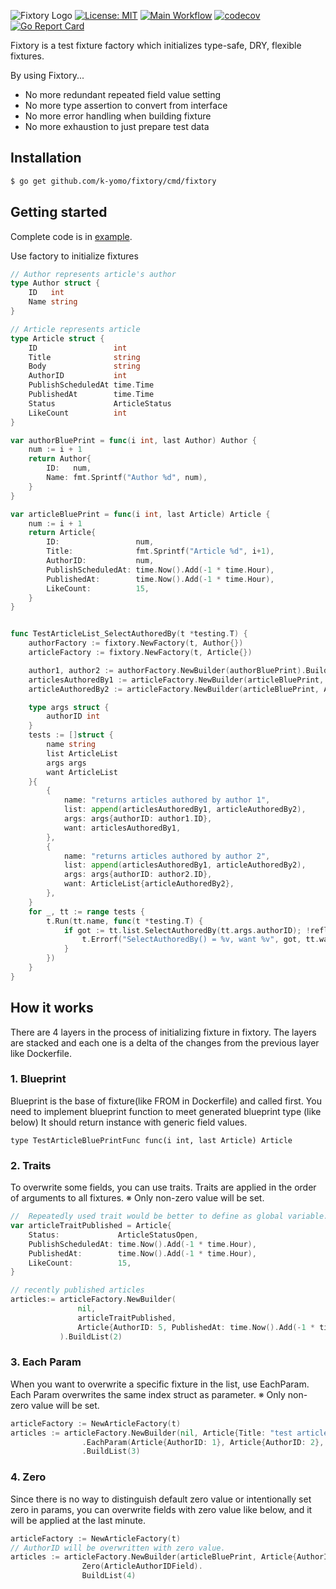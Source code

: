 ![Fixtory Logo](https://user-images.githubusercontent.com/24503508/89726870-a4803980-da5a-11ea-9b84-d06eb73c7fdf.png)
[![License: MIT](https://img.shields.io/badge/License-MIT-blue.svg)](https://github.com/k-yomo/fixtory/blob/master/LICENSE)
[![Main Workflow](https://github.com/k-yomo/fixtory/workflows/Main%20Workflow/badge.svg)](https://github.com/k-yomo/fixtory/actions?query=workflow%3A%22Main+Workflow%22)
[![codecov](https://codecov.io/gh/k-yomo/fixtory/branch/master/graph/badge.svg)](https://codecov.io/gh/k-yomo/fixtory)
[![Go Report Card](https://goreportcard.com/badge/github.com/k-yomo/fixtory)](https://goreportcard.com/report/github.com/k-yomo/fixtory)

Fixtory is a test fixture factory which initializes type-safe, DRY, flexible fixtures.

By using Fixtory...
- No more redundant repeated field value setting
- No more type assertion to convert from interface
- No more error handling when building fixture
- No more exhaustion to just prepare test data

## Installation
```sh
$ go get github.com/k-yomo/fixtory/cmd/fixtory
```

## Getting started
Complete code is in [example](example).

Use factory to initialize fixtures
```go
// Author represents article's author
type Author struct {
    ID   int
    Name string
}

// Article represents article
type Article struct {
    ID                 int
    Title              string
    Body               string
    AuthorID           int
    PublishScheduledAt time.Time
    PublishedAt        time.Time
    Status             ArticleStatus
    LikeCount          int
}

var authorBluePrint = func(i int, last Author) Author {
	num := i + 1
	return Author{
		ID:   num,
		Name: fmt.Sprintf("Author %d", num),
	}
}

var articleBluePrint = func(i int, last Article) Article {
	num := i + 1
	return Article{
		ID:                 num,
		Title:              fmt.Sprintf("Article %d", i+1),
		AuthorID:           num,
		PublishScheduledAt: time.Now().Add(-1 * time.Hour),
		PublishedAt:        time.Now().Add(-1 * time.Hour),
		LikeCount:          15,
	}
}


func TestArticleList_SelectAuthoredBy(t *testing.T) {
    authorFactory := fixtory.NewFactory(t, Author{})
    articleFactory := fixtory.NewFactory(t, Article{})

    author1, author2 := authorFactory.NewBuilder(authorBluePrint).Build2()
    articlesAuthoredBy1 := articleFactory.NewBuilder(articleBluePrint, Article{AuthorID: author1.ID}).BuildList(4)
    articleAuthoredBy2 := articleFactory.NewBuilder(articleBluePrint, Article{AuthorID: author2.ID}).Build()

    type args struct {
        authorID int
    }
    tests := []struct {
        name string
        list ArticleList
        args args
        want ArticleList
    }{
        {
            name: "returns articles authored by author 1",
            list: append(articlesAuthoredBy1, articleAuthoredBy2),
            args: args{authorID: author1.ID},
            want: articlesAuthoredBy1,
        },
        {
            name: "returns articles authored by author 2",
            list: append(articlesAuthoredBy1, articleAuthoredBy2),
            args: args{authorID: author2.ID},
            want: ArticleList{articleAuthoredBy2},
        },
    }
    for _, tt := range tests {
        t.Run(tt.name, func(t *testing.T) {
            if got := tt.list.SelectAuthoredBy(tt.args.authorID); !reflect.DeepEqual(got, tt.want) {
                t.Errorf("SelectAuthoredBy() = %v, want %v", got, tt.want)
            }
        })
    }
}
```

## How it works
There are 4 layers in the process of initializing fixture in fixtory. 
The layers are stacked and each one is a delta of the changes from the previous layer like Dockerfile.

### 1. Blueprint
Blueprint is the base of fixture(like FROM in Dockerfile) and called first.
You need to implement blueprint function to meet generated blueprint type (like below)
It should return instance with generic field values.
```
type TestArticleBluePrintFunc func(i int, last Article) Article
```

### 2. Traits
To overwrite some fields, you can use traits.
Traits are applied in the order of arguments to all fixtures.
※ Only non-zero value will be set.
```go
//  Repeatedly used trait would be better to define as global variable.
var articleTraitPublished = Article{
	Status:             ArticleStatusOpen,
	PublishScheduledAt: time.Now().Add(-1 * time.Hour),
	PublishedAt:        time.Now().Add(-1 * time.Hour),
	LikeCount:          15,
}

// recently published articles
articles:= articleFactory.NewBuilder(
               nil, 
               articleTraitPublished,
               Article{AuthorID: 5, PublishedAt: time.Now().Add(-1 * time.Minute)},
           ).BuildList(2)
```

### 3. Each Param
When you want to overwrite a specific fixture in the list, use EachParam.
Each Param overwrites the same index struct as parameter.
※ Only non-zero value will be set.
```go
articleFactory := NewArticleFactory(t)
articles := articleFactory.NewBuilder(nil, Article{Title: "test article"})
                .EachParam(Article{AuthorID: 1}, Article{AuthorID: 2}, Article{AuthorID: 2})
                .BuildList(3)
```

### 4. Zero
Since there is no way to distinguish default zero value or intentionally set zero in params,
you can overwrite fields with zero value like below, and it will be applied at the last minute.
```go
articleFactory := NewArticleFactory(t)
// AuthorID will be overwritten with zero value.
articles := articleFactory.NewBuilder(articleBluePrint, Article{AuthorID: author1.ID}).
                Zero(ArticleAuthorIDField).
                BuildList(4)
```
